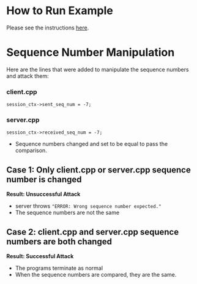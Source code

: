 # How to Run Example
Please see the instructions [here](https://github.com/iotauth/sst-c-api/blob/scenario/examples/scenario_example/README.md).

# Sequence Number Manipulation
Here are the lines that were added to manipulate the sequence numbers and attack them:
### client.cpp
`session_ctx->sent_seq_num = -7;`

### server.cpp
`session_ctx->received_seq_num = -7;`

- Sequence numbers changed and set to be equal to pass the comparison.

## Case 1: Only client.cpp or server.cpp sequence number is changed

__Result: Unsuccessful Attack__

- server throws `"ERROR: Wrong sequence number expected."`
- The sequence numbers are not the same

## Case 2: client.cpp and server.cpp sequence numbers are both changed

__Result: Successful Attack__

- The programs terminate as normal
- When the sequence numbers are compared, they are the same.
